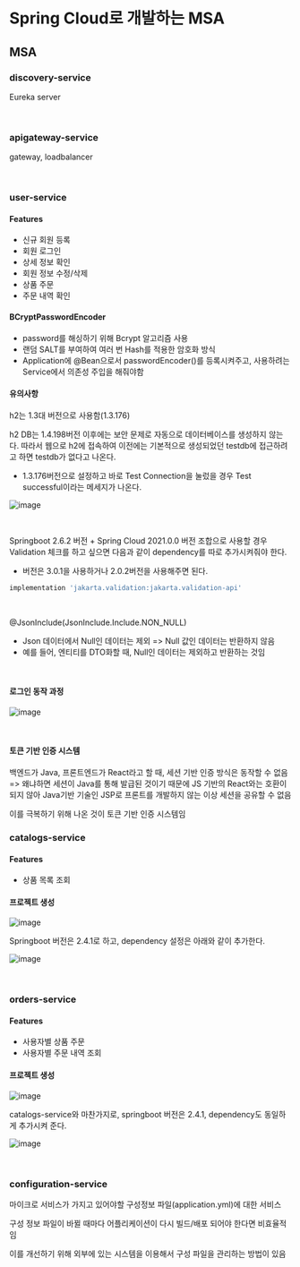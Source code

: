 # Spring Cloud로 개발하는 MSA

## MSA

### discovery-service

Eureka server

<br>

### apigateway-service

gateway, loadbalancer

<br>

### user-service

#### Features

- 신규 회원 등록
- 회원 로그인
- 상세 정보 확인
- 회원 정보 수정/삭제
- 상품 주문
- 주문 내역 확인



#### BCryptPasswordEncoder

- password를 해싱하기 위해 Bcrypt 알고리즘 사용
- 랜덤 SALT를 부여하여 여러 번 Hash를 적용한 암호화 방식
- Application에 @Bean으로서 passwordEncoder()를 등록시켜주고, 사용하려는 Service에서 의존성 주입을 해줘야함



#### 유의사항

h2는 1.3대 버전으로 사용함(1.3.176)

h2 DB는 1.4.198버전 이후에는 보안 문제로 자동으로 데이터베이스를 생성하지 않는다. 따라서 웹으로 h2에 접속하여 이전에는 기본적으로 생성되었던 testdb에 접근하려고 하면 testdb가 없다고 나온다.

- 1.3.176버전으로 설정하고 바로 Test Connection을 눌렀을 경우 Test successful이라는 메세지가 나온다.

![image](https://user-images.githubusercontent.com/93081720/212921614-49beab7f-4982-4be8-b0b1-25873088cc69.png)

<br>

Springboot 2.6.2 버전 + Spring Cloud 2021.0.0 버전 조합으로 사용할 경우 Validation 체크를 하고 싶으면 다음과 같이 dependency를 따로 추가시켜줘야 한다.

- 버전은 3.0.1을 사용하거나 2.0.2버전을 사용해주면 된다.

```groovy
implementation 'jakarta.validation:jakarta.validation-api'
```

<br>

@JsonInclude(JsonInclude.Include.NON_NULL)

- Json 데이터에서 Null인 데이터는 제외 => Null 값인 데이터는 반환하지 않음
- 예를 들어, 엔티티를 DTO화할 때, Null인 데이터는 제외하고 반환하는 것임

<br>

#### 로그인 동작 과정

![image](https://user-images.githubusercontent.com/93081720/213982882-25a4263c-395c-41c6-bee1-4a073a4dcd05.png)

<br>

#### 토큰 기반 인증 시스템

백엔드가 Java, 프론트엔드가 React라고 할 때, 세션 기반 인증 방식은 동작할 수 없음 => 왜냐하면 세션이 Java를 통해 발급된 것이기 때문에 JS 기반의 React와는 호환이 되지 않아 Java기반 기술인 JSP로 프론트를 개발하지 않는 이상 세션을 공유할 수 없음

이를 극복하기 위해 나온 것이 토큰 기반 인증 시스템임



### catalogs-service

#### Features

- 상품 목록 조회

#### 프로젝트 생성

![image](https://user-images.githubusercontent.com/93081720/213919875-3d4ea279-054c-4adf-b5a4-4a35c047ebda.png)

Springboot 버전은 2.4.1로 하고, dependency 설정은 아래와 같이 추가한다.

![image](https://user-images.githubusercontent.com/93081720/213919954-325e9e78-0683-4a7c-9aa4-048919a67b97.png)

<br>

### orders-service

#### Features

- 사용자별 상품 주문
- 사용자별 주문 내역 조회

#### 프로젝트 생성

![image](https://user-images.githubusercontent.com/93081720/213923030-f4d28de6-21eb-48b3-acd3-48d344f89711.png)

catalogs-service와 마찬가지로, springboot 버전은 2.4.1, dependency도 동일하게 추가시켜 준다.

![image](https://user-images.githubusercontent.com/93081720/213919954-325e9e78-0683-4a7c-9aa4-048919a67b97.png)

<br>

### configuration-service

마이크로 서비스가 가지고 있어야할 구성정보 파일(application.yml)에 대한 서비스

구성 정보 파일이 바뀔 때마다 어플리케이션이 다시 빌드/배포 되어야 한다면 비효율적임

이를 개선하기 위해 외부에 있는 시스템을 이용해서 구성 파일을 관리하는 방법이 있음

